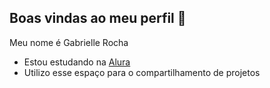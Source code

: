 ## Boas vindas ao meu perfil 💜

Meu nome é Gabrielle Rocha

- Estou estudando na [Alura](https://www.alura.com.br)
- Utilizo esse espaço para o compartilhamento de projetos 
